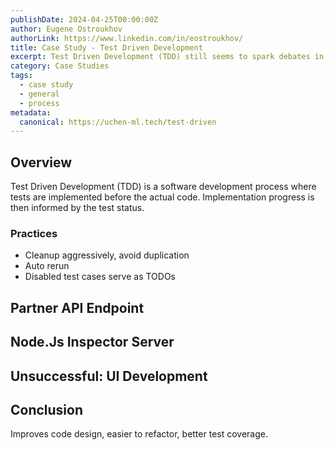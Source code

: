 ```yaml
---
publishDate: 2024-04-25T00:00:00Z
author: Eugene Ostroukhov
authorLink: https://www.linkedin.com/in/eostroukhov/
title: Case Study - Test Driven Development
excerpt: Test Driven Development (TDD) still seems to spark debates in developer community. This article details my experience and learnings from applying it in past projects.
category: Case Studies
tags:
  - case study
  - general
  - process
metadata:
  canonical: https://uchen-ml.tech/test-driven
---
```


## Overview

Test Driven Development (TDD) is a software development process where tests are
implemented before the actual code. Implementation progress is then informed by
the test status. 

### Practices

- Cleanup aggressively, avoid duplication
- Auto rerun
- Disabled test cases serve as TODOs

## Partner API Endpoint

## Node.Js Inspector Server

## Unsuccessful: UI Development

## Conclusion

Improves code design, easier to refactor, better test coverage.
